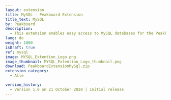 ```yaml
---
layout: extension
title: MySQL - Peakboard Extension
title_text: MySQL
by: Peakboard
description: 
  - This extension enables easy access to MySQL databases for the Peakboard Designer.
lang: de
weight: 1000
isDraft: true
ref: mysql
image: MYSQL_Extention_Logo.png
image_thumbnail: MYSQL_Extention_Logo_thumbnail.png
download: PeakboardExtensionMySql.zip
extension_category:
  - Alle

version_history:
  - Version 1.0 on 21 October 2020 | Initial release
---
```


